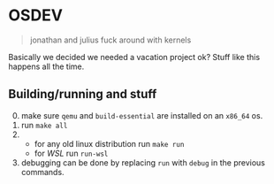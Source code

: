 # OSDEV
> jonathan and julius fuck around with kernels

Basically we decided we needed a vacation project ok? Stuff like this happens all the time. 

## Building/running and stuff

0. make sure `qemu` and `build-essential` are installed on an `x86_64` os. 
1. run `make all`
2. * for any old linux distribution run `make run`
    * for *WSL* run `run-wsl`
3. debugging can be done by replacing `run` with `debug` in the previous commands.
